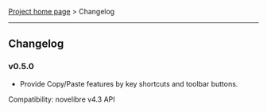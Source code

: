 [Project home page](../) > Changelog

------------------------------------------------------------------------

## Changelog


### v0.5.0

- Provide Copy/Paste features by key shortcuts and toolbar buttons.

Compatibility: novelibre v4.3 API
